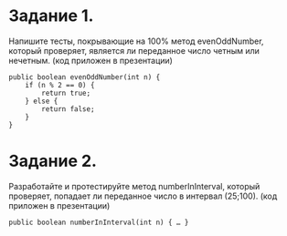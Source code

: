 # Задание 1.

Напишите тесты, покрывающие на 100% метод evenOddNumber, который проверяет, является ли переданное число четным или нечетным. (код приложен в презентации)

```
public boolean evenOddNumber(int n) {
	if (n % 2 == 0) {
		return true;
	} else {
		return false;
	}
}
```

# Задание 2.

Разработайте и протестируйте метод numberInInterval, который проверяет, попадает ли переданное число в интервал (25;100). (код приложен в презентации)
```
public boolean numberInInterval(int n) { … }
```
